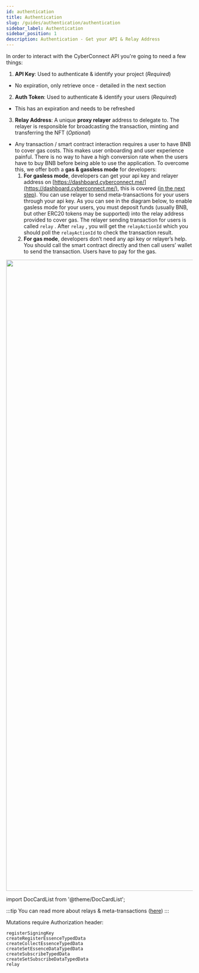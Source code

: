 ```yaml
---
id: authentication
title: Authentication
slug: /guides/authentication/authentication
sidebar_label: Authentication
sidebar_position: 1
description: Authentication - Get your API & Relay Address
---
```


In order to interact with the CyberConnect API you're going to need a few things:

1. **API Key**: Used to authenticate & identify your project (_Required_)

- No expiration, only retrieve once - detailed in the next section

2. **Auth Token**: Used to authenticate & identify your users (_Required_)

- This has an expiration and needs to be refreshed

3. **Relay Address**: A unique **proxy relayer** address to delegate to. The relayer is responsible for broadcasting the transaction, minting and transferring the NFT (_Optional_)

- Any transaction / smart contract interaction requires a user to have BNB to cover gas costs.  This makes user onboarding and user experience painful. There is no way to have a high conversion rate when the users have to buy BNB before being able to use the application. To overcome this, we offer both a **gas & gassless mode**  for developers:
    1. **For gasless mode**, developers can get your api key and relayer address on [https://dashboard.cyberconnect.me/](https://dashboard.cyberconnect.me/), this is covered ([in the next step](/guides/authentication/get-api-key)). You can use relayer to send meta-transactions for your users through your api key.  As you can see in the diagram below, to enable gasless mode for your users, you must deposit funds (usually BNB, but other ERC20 tokens may be supported) into the relay address provided to cover gas. The relayer sending transaction for users is called `relay` . After `relay` , you will get the `relayActionId` which you should poll the `relayActionId` to check the transaction result.
    2. **For gas mode**, developers don’t need any api key or relayer’s help. You should call the smart contract directly and then call users’ wallet to send the transaction. Users have to pay for the gas.


<img src="/img/v2/auth_and_gas_v_gasless.png" height="1700px" width="1700px"/>

import DocCardList from '@theme/DocCardList';

:::tip
You can read more about relays & meta-transactions ([here](https://hackernoon.com/what-is-a-transaction-relayer-and-how-does-it-work-bd1q3ywa))
:::


<DocCardList/>

Mutations require Authorization header:

```
registerSigningKey
createRegisterEssenceTypedData
createCollectEssenceTypedData
createSetEssenceDataTypedData
createSubscribeTypedData
createSetSubscribeDataTypedData
relay
```
